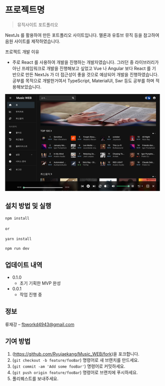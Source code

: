 # 프로젝트명

> 뮤직사이트 포트폴리오

NextJs 를 활용하여 만든 포트폴리오 사이트입니다.
멜론과 유튜브 뮤직 등을 참고하여 음원 사이트를 제작하였습니다.

프로젝트 개발 이유

- 주로 React 를 사용하여 개발을 진행하는 개발자였습니다. 그러던 중 라이브러리가 아닌 프레임워크로 개발을 진행해보고 싶었고 Vue 나 Angular 보다 React 를 기반으로 만든 NextJs 가 더 접근성이 좋을 것으로 예상되어 개발을 진행하였습니다. 공부를 목적으로 개발한거여서 TypeScript, MaterialUI, Swr 등도 공부를 하며 적용해보았습니다.

![](./public/Project%20ScreenShot.png)

## 설치 방법 및 실행

```sh
npm install

or

yarn install
```

```sh
npm run dev
```

## 업데이트 내역

- 0.1.0
  - 초기 기획한 MVP 완성
- 0.0.1
  - 작업 진행 중

## 정보

류재강 – fbworkd4943@gmail.com

## 기여 방법

1. (<https://github.com/Ryujaekang/Music_WEB/fork>)을 포크합니다.
2. (`git checkout -b feature/fooBar`) 명령어로 새 브랜치를 만드세요.
3. (`git commit -am 'Add some fooBar'`) 명령어로 커밋하세요.
4. (`git push origin feature/fooBar`) 명령어로 브랜치에 푸시하세요.
5. 풀리퀘스트를 보내주세요.
